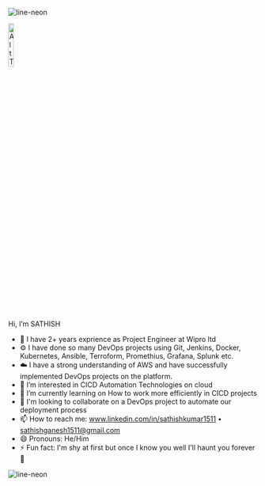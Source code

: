 ![line-neon](https://github.com/user-attachments/assets/8ea5ecfa-7c27-448f-8d78-bfa9f683b5a5)

<img src="[https://github.com/user-attachments/assets/444e2dc4-7d46-4db8-818f-43c23b9584b1](https://github-production-user-asset-6210df.s3.amazonaws.com/177827603/390101792-444e2dc4-7d46-4db8-818f-43c23b9584b1.gif?X-Amz-Algorithm=AWS4-HMAC-SHA256&X-Amz-Credential=AKIAVCODYLSA53PQK4ZA%2F20241220%2Fus-east-1%2Fs3%2Faws4_request&X-Amz-Date=20241220T134241Z&X-Amz-Expires=300&X-Amz-Signature=140c21820ac71985960e2b40e400522d84b97bd20fd3328895ead146ff2c5824&X-Amz-SignedHeaders=host)" alt="Alt Text" style="width:15%; height:15%;">

Hi, I’m SATHISH

- 🏢 I have 2+ years exprience as Project Engineer at Wipro ltd
- ⚙️ I have done so many DevOps projects using Git, Jenkins, Docker, Kubernetes, Ansible, Terroform, Promethius, Grafana, Splunk etc.
- ☁️ I have a strong understanding of AWS and have successfully implemented DevOps projects on the platform.
- 👀 I’m interested in CICD Automation Technologies on cloud
- 🌱 I’m currently learning on How to work more efficiently in CICD projects
- 💞️ I'm looking to collaborate on a DevOps project to automate our deployment process
- 📫 How to reach me: www.linkedin.com/in/sathishkumar1511 • sathishganesh1511@gmail.com
- 😄 Pronouns: He/Him
- ⚡ Fun fact: I'm shy at first but once I know you well I'll haunt you forever👻


![line-neon](https://github.com/user-attachments/assets/8ea5ecfa-7c27-448f-8d78-bfa9f683b5a5)
<!---
Sathish-gun/Sathish-gun is a ✨ special ✨ repository because its `README.md` (this file) appears on your GitHub profile.
You can click the Preview link to take a look at your changes.
--->
